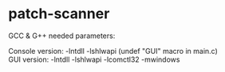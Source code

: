 # patch-scanner

GCC & G++ needed parameters:

Console version:  -lntdll -lshlwapi (undef "GUI" macro in main.c)\
GUI version:      -lntdll -lshlwapi -lcomctl32 -mwindows
